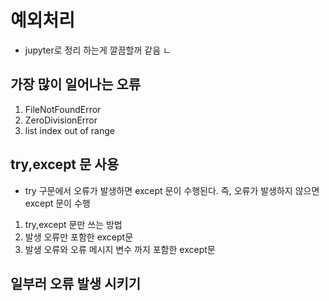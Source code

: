 # 예외처리
- jupyter로 정리 하는게 깔끔할꺼 같음 ㄴ

## 가장 많이 일어나는 오류 
1. FileNotFoundError 
2. ZeroDivisionError 
3. list index out of range 

## try,except 문 사용 
- try 구문에서 오류가 발생하면 except 문이 수행된다. 즉, 오류가 발생하지 않으면 except 문이 수행 

1. try,except 문만 쓰는 방법 
2. 발생 오류만 포함한 except문 
3. 발생 오류와 오류 메시지 변수 까지 포함한 except문 

## 일부러 오류 발생 시키기  